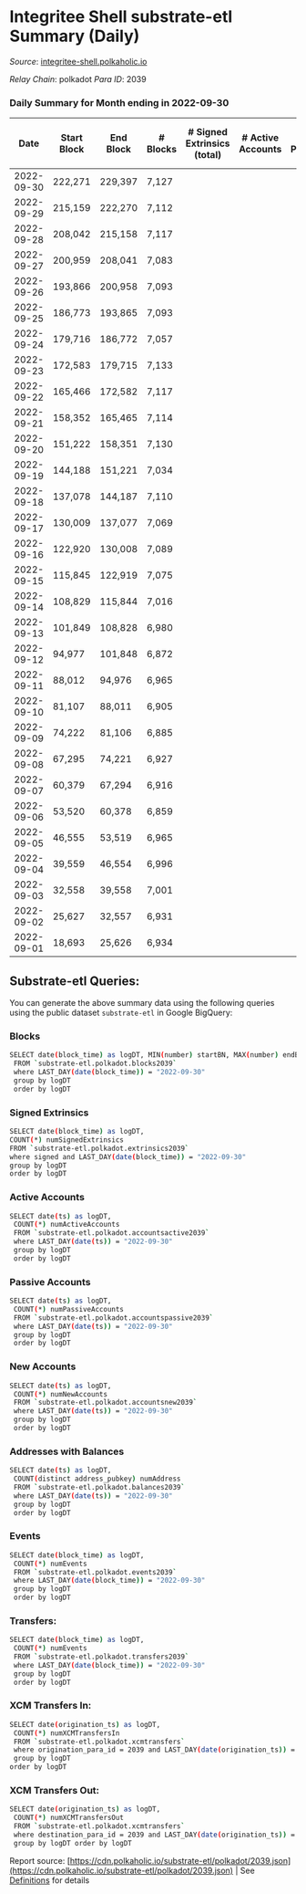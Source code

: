 # Integritee Shell substrate-etl Summary (Daily)

_Source_: [integritee-shell.polkaholic.io](https://integritee-shell.polkaholic.io)

*Relay Chain*: polkadot
*Para ID*: 2039



### Daily Summary for Month ending in 2022-09-30


| Date | Start Block | End Block | # Blocks | # Signed Extrinsics (total) | # Active Accounts | # Passive | # New | # Addresses with Balances | # Events | # Transfers | # XCM Transfers In | # XCM Transfers Out | Issues | 
| ---- | ----------- | --------- | -------- | --------------------------- | ----------------- | --------- | ----- | ------------------------- | -------- | ----------- | ------------------ | ------------------- | ------ |
| 2022-09-30 | 222,271 | 229,397 | 7,127 |  |  |  |  | 1 | 14,254 |   |   |   |  |
| 2022-09-29 | 215,159 | 222,270 | 7,112 |  |  |  |  |  | 14,224 |   |   |   |  |
| 2022-09-28 | 208,042 | 215,158 | 7,117 |  |  |  |  |  | 14,234 |   |   |   |  |
| 2022-09-27 | 200,959 | 208,041 | 7,083 |  |  |  |  |  | 14,166 |   |   |   |  |
| 2022-09-26 | 193,866 | 200,958 | 7,093 |  |  |  |  |  | 14,186 |   |   |   |  |
| 2022-09-25 | 186,773 | 193,865 | 7,093 |  |  |  |  |  | 14,186 |   |   |   |  |
| 2022-09-24 | 179,716 | 186,772 | 7,057 |  |  |  |  |  | 14,114 |   |   |   |  |
| 2022-09-23 | 172,583 | 179,715 | 7,133 |  |  |  |  |  | 14,266 |   |   |   |  |
| 2022-09-22 | 165,466 | 172,582 | 7,117 |  |  |  |  |  | 14,234 |   |   |   |  |
| 2022-09-21 | 158,352 | 165,465 | 7,114 |  |  |  |  |  | 14,228 |   |   |   |  |
| 2022-09-20 | 151,222 | 158,351 | 7,130 |  |  |  |  |  | 14,260 |   |   |   |  |
| 2022-09-19 | 144,188 | 151,221 | 7,034 |  |  |  |  |  | 14,068 |   |   |   |  |
| 2022-09-18 | 137,078 | 144,187 | 7,110 |  |  |  |  |  | 14,220 |   |   |   |  |
| 2022-09-17 | 130,009 | 137,077 | 7,069 |  |  |  |  |  | 14,138 |   |   |   |  |
| 2022-09-16 | 122,920 | 130,008 | 7,089 |  |  |  |  |  | 14,178 |   |   |   |  |
| 2022-09-15 | 115,845 | 122,919 | 7,075 |  |  |  |  |  | 14,150 |   |   |   |  |
| 2022-09-14 | 108,829 | 115,844 | 7,016 |  |  |  |  |  | 14,032 |   |   |   |  |
| 2022-09-13 | 101,849 | 108,828 | 6,980 |  |  |  |  |  | 13,960 |   |   |   |  |
| 2022-09-12 | 94,977 | 101,848 | 6,872 |  |  |  |  |  | 13,744 |   |   |   |  |
| 2022-09-11 | 88,012 | 94,976 | 6,965 |  |  |  |  |  | 13,930 |   |   |   |  |
| 2022-09-10 | 81,107 | 88,011 | 6,905 |  |  |  |  |  | 13,810 |   |   |   |  |
| 2022-09-09 | 74,222 | 81,106 | 6,885 |  |  |  |  |  | 13,770 |   |   |   |  |
| 2022-09-08 | 67,295 | 74,221 | 6,927 |  |  |  |  |  | 13,854 |   |   |   |  |
| 2022-09-07 | 60,379 | 67,294 | 6,916 |  |  |  |  |  | 13,832 |   |   |   |  |
| 2022-09-06 | 53,520 | 60,378 | 6,859 |  |  |  |  |  | 13,718 |   |   |   |  |
| 2022-09-05 | 46,555 | 53,519 | 6,965 |  |  |  |  |  | 13,930 |   |   |   |  |
| 2022-09-04 | 39,559 | 46,554 | 6,996 |  |  |  |  |  | 13,992 |   |   |   |  |
| 2022-09-03 | 32,558 | 39,558 | 7,001 |  |  |  |  |  | 14,002 |   |   |   |  |
| 2022-09-02 | 25,627 | 32,557 | 6,931 |  |  |  |  |  | 13,862 |   |   |   |  |
| 2022-09-01 | 18,693 | 25,626 | 6,934 |  |  |  |  |  | 13,868 |   |   |   |  |

## Substrate-etl Queries:
You can generate the above summary data using the following queries using the public dataset `substrate-etl` in Google BigQuery:

### Blocks
```bash
SELECT date(block_time) as logDT, MIN(number) startBN, MAX(number) endBN, COUNT(*) numBlocks 
 FROM `substrate-etl.polkadot.blocks2039`  
 where LAST_DAY(date(block_time)) = "2022-09-30" 
 group by logDT 
 order by logDT
```

### Signed Extrinsics
```bash
SELECT date(block_time) as logDT, 
COUNT(*) numSignedExtrinsics 
FROM `substrate-etl.polkadot.extrinsics2039`  
where signed and LAST_DAY(date(block_time)) = "2022-09-30" 
group by logDT 
order by logDT
```

### Active Accounts
```bash
SELECT date(ts) as logDT, 
 COUNT(*) numActiveAccounts 
 FROM `substrate-etl.polkadot.accountsactive2039` 
 where LAST_DAY(date(ts)) = "2022-09-30" 
 group by logDT 
 order by logDT
```

### Passive Accounts
```bash
SELECT date(ts) as logDT, 
 COUNT(*) numPassiveAccounts 
 FROM `substrate-etl.polkadot.accountspassive2039` 
 where LAST_DAY(date(ts)) = "2022-09-30" 
 group by logDT 
 order by logDT
```

### New Accounts
```bash
SELECT date(ts) as logDT, 
 COUNT(*) numNewAccounts 
 FROM `substrate-etl.polkadot.accountsnew2039` 
 where LAST_DAY(date(ts)) = "2022-09-30" 
 group by logDT
 order by logDT
```

### Addresses with Balances
```bash
SELECT date(ts) as logDT,
 COUNT(distinct address_pubkey) numAddress 
 FROM `substrate-etl.polkadot.balances2039` 
 where LAST_DAY(date(ts)) = "2022-09-30" 
 group by logDT 
 order by logDT
```

### Events
```bash
SELECT date(block_time) as logDT, 
 COUNT(*) numEvents 
 FROM `substrate-etl.polkadot.events2039` 
 where LAST_DAY(date(block_time)) = "2022-09-30" 
 group by logDT 
 order by logDT
```

### Transfers:
```bash
SELECT date(block_time) as logDT, 
 COUNT(*) numEvents 
 FROM `substrate-etl.polkadot.transfers2039` 
 where LAST_DAY(date(block_time)) = "2022-09-30" 
 group by logDT 
 order by logDT
```

### XCM Transfers In:
```bash
SELECT date(origination_ts) as logDT, 
 COUNT(*) numXCMTransfersIn 
 FROM `substrate-etl.polkadot.xcmtransfers` 
 where origination_para_id = 2039 and LAST_DAY(date(origination_ts)) = "2022-09-30" 
 group by logDT 
order by logDT
```

### XCM Transfers Out:
```bash
SELECT date(origination_ts) as logDT, 
 COUNT(*) numXCMTransfersOut 
 FROM `substrate-etl.polkadot.xcmtransfers` 
 where destination_para_id = 2039 and LAST_DAY(date(origination_ts)) = "2022-09-30" 
 group by logDT order by logDT
```


Report source: [https://cdn.polkaholic.io/substrate-etl/polkadot/2039.json](https://cdn.polkaholic.io/substrate-etl/polkadot/2039.json) | See [Definitions](/DEFINITIONS.md) for details
